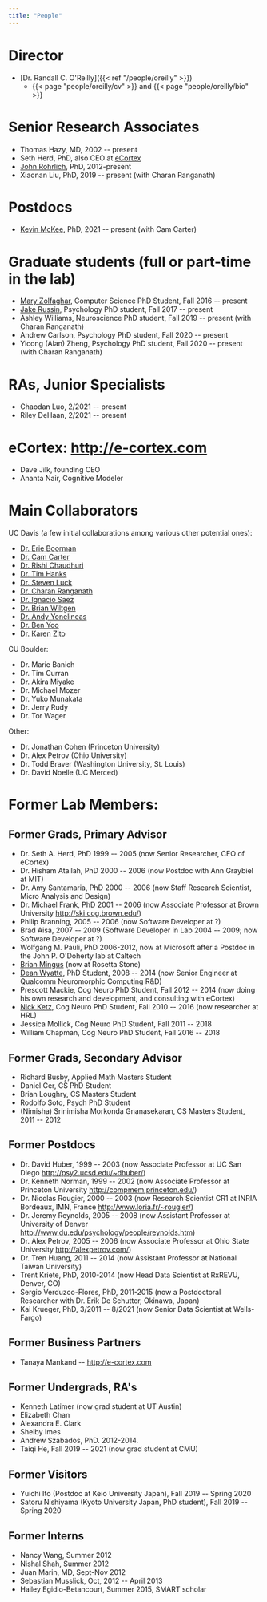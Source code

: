 ```yaml
---
title: "People"
---
```


# Director

* [Dr. Randall C. O'Reilly]({{< ref "/people/oreilly" >}})
    + {{< page "people/oreilly/cv" >}} and {{< page "people/oreilly/bio" >}}

# Senior Research Associates

* Thomas Hazy, MD, 2002 -- present
* Seth Herd, PhD, also CEO at [eCortex](http://e-cortex.com)
* [John Rohrlich](https://grey.colorado.edu/CompCogNeuro/index.php/CCNLab/rohrlich), PhD, 2012-present
* Xiaonan Liu, PhD, 2019 -- present (with Charan Ranganath)

# Postdocs

* [Kevin McKee](https://kmckee90.github.io/), PhD, 2021 -- present (with Cam Carter)

# Graduate students (full or part-time in the lab)

* [Mary Zolfaghar](https://maryzolfaghar.github.io), Computer Science PhD Student, Fall 2016 -- present
* [Jake Russin](https://jlrussin.github.io/), Psychology PhD student, Fall 2017 -- present
* Ashley Williams, Neuroscience PhD student, Fall 2019 -- present (with Charan Ranganath)
* Andrew Carlson, Psychology PhD student, Fall 2020 -- present
* Yicong (Alan) Zheng, Psychology PhD student, Fall 2020 -- present (with Charan Ranganath)

# RAs, Junior Specialists

* Chaodan Luo, 2/2021 -- present
* Riley DeHaan, 2/2021 -- present

# eCortex: http://e-cortex.com

* Dave Jilk, founding CEO
* Ananta Nair, Cognitive Modeler

# Main Collaborators

UC Davis (a few initial collaborations among various other potential ones):

* [Dr. Erie Boorman](http://ldm.ucdavis.edu)
* [Dr. Cam Carter](https://carterlab.ucdavis.edu/front/index.php)
* [Dr. Rishi Chaudhuri](https://chaudhurilab.faculty.ucdavis.edu)
* [Dr. Tim Hanks](https://hankslab.faculty.ucdavis.edu)
* [Dr. Steven Luck](https://lucklab.ucdavis.edu)
* [Dr. Charan Ranganath](http://dml.ucdavis.edu)
* [Dr. Ignacio Saez](https://saez.faculty.ucdavis.edu)
* [Dr. Brian Wiltgen](https://wiltgenlab.sf.ucdavis.edu)
* [Dr. Andy Yonelineas](https://yonelinas.faculty.ucdavis.edu)
* [Dr. Ben Yoo](https://sierra.ece.ucdavis.edu)
* [Dr. Karen Zito](http://memorygroup.ucdavis.edu)

CU Boulder:

* Dr. Marie Banich
* Dr. Tim Curran
* Dr. Akira Miyake 
* Dr. Michael Mozer
* Dr. Yuko Munakata 
* Dr. Jerry Rudy
* Dr. Tor Wager

Other:

* Dr. Jonathan Cohen (Princeton University)
* Dr. Alex Petrov (Ohio University)
* Dr. Todd Braver (Washington University, St. Louis)
* Dr. David Noelle (UC Merced)

# Former Lab Members:

## Former Grads, Primary Advisor

* Dr. Seth A. Herd, PhD 1999 -- 2005 (now Senior Researcher, CEO of eCortex)
* Dr. Hisham Atallah, PhD 2000 -- 2006 (now Postdoc with Ann Graybiel at MIT)
* Dr. Amy Santamaria, PhD 2000 -- 2006  (now Staff Research Scientist, Micro Analysis and Design)
* Dr. Michael Frank, PhD 2001 -- 2006 (now Associate Professor at Brown University http://ski.cog.brown.edu/)
* Philip Branning, 2005 -- 2006 (now Software Developer at ?)
* Brad Aisa, 2007 -- 2009 (Software Developer in Lab 2004 -- 2009; now Software Developer at ?)
* Wolfgang M. Pauli, PhD 2006-2012, now at Microsoft after a Postdoc in the John P. O'Doherty lab at Caltech
* [Brian Mingus](http://grey.colorado.edu/mingus) (now at Rosetta Stone)
* [Dean Wyatte](http://psych.colorado.edu/~wyatte), PhD Student, 2008 -- 2014 (now Senior Engineer at Qualcomm Neuromorphic Computing R&D)
* Prescott Mackie, Cog Neuro PhD Student, Fall 2012 -- 2014 (now doing his own research and development, and consulting with eCortex)
* [Nick Ketz](http://psych.colorado.edu/~nike3851), Cog Neuro PhD Student, Fall 2010 -- 2016 (now researcher at HRL)
* Jessica Mollick, Cog Neuro PhD Student, Fall 2011 -- 2018
* William Chapman, Cog Neuro PhD Student, Fall 2016 -- 2018

## Former Grads, Secondary Advisor

* Richard Busby, Applied Math Masters Student
* Daniel Cer, CS PhD Student
* Brian Loughry, CS Masters Student
* Rodolfo Soto, Psych PhD Student
* (Nimisha) Srinimisha Morkonda Gnanasekaran, CS Masters Student, 2011 -- 2012

## Former Postdocs

* Dr. David Huber, 1999 -- 2003 (now Associate Professor at UC San Diego http://psy2.ucsd.edu/~dhuber/)
* Dr. Kenneth Norman, 1999 -- 2002 (now Associate Professor at Princeton University http://compmem.princeton.edu/)
* Dr. Nicolas Rougier, 2000 -- 2003 (now Research Scientist CR1 at INRIA Bordeaux, IMN, France http://www.loria.fr/~rougier/)
* Dr. Jeremy Reynolds, 2005 -- 2008 (now Assistant Professor at University of Denver http://www.du.edu/psychology/people/reynolds.htm)
* Dr. Alex Petrov, 2005 -- 2006 (now Associate Professor at Ohio State University http://alexpetrov.com/)
* Dr. Tren Huang, 2011 -- 2014 (now Assistant Professor at National Taiwan University)
* Trent Kriete, PhD, 2010-2014 (now Head Data Scientist at RxREVU, Denver, CO)
* Sergio Verduzco-Flores, PhD, 2011-2015 (now a Postdoctoral Researcher with Dr. Erik De Schutter, Okinawa, Japan)
* Kai Krueger, PhD, 3/2011 -- 8/2021 (now Senior Data Scientist at Wells-Fargo)

## Former Business Partners

* Tanaya Mankand -- http://e-cortex.com

## Former Undergrads, RA's

* Kenneth Latimer (now grad student at UT Austin)
* Elizabeth Chan
* Alexandra E. Clark
* Shelby Imes
* Andrew Szabados, PhD. 2012-2014.
* Taiqi He, Fall 2019 -- 2021 (now grad student at CMU)

## Former Visitors

* Yuichi Ito (Postdoc at Keio University Japan), Fall 2019 -- Spring 2020
* Satoru Nishiyama (Kyoto University Japan, PhD student), Fall 2019 -- Spring 2020

## Former Interns

* Nancy Wang, Summer 2012
* Nishal Shah, Summer 2012
* Juan Marin, MD, Sept-Nov 2012
* Sebastian Musslick, Oct, 2012 -- April 2013
* Hailey Egidio-Betancourt, Summer 2015, SMART scholar



